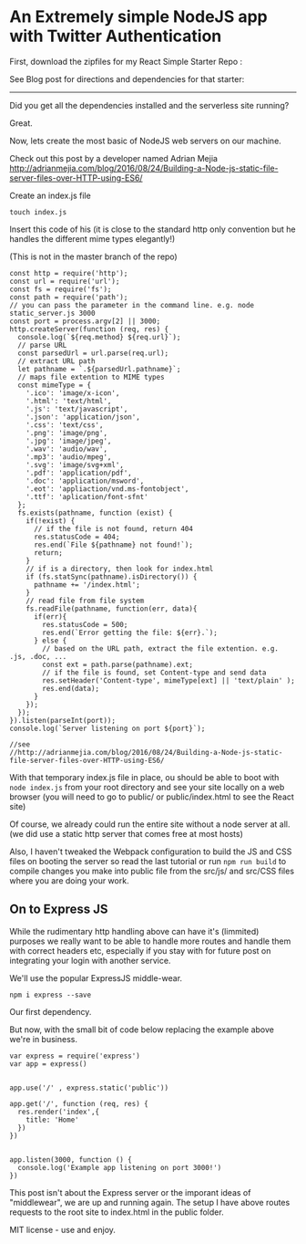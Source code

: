 # An Extremely simple NodeJS app with Twitter Authentication

First, download the zipfiles for my React Simple Starter Repo :

See Blog post for directions and dependencies for that starter:

---

Did you get all the dependencies installed and the serverless site running?

Great.

Now, lets create the most basic of NodeJS web servers on our machine.

Check out this post by a developer named Adrian Mejia http://adrianmejia.com/blog/2016/08/24/Building-a-Node-js-static-file-server-files-over-HTTP-using-ES6/


Create an index.js file

```touch index.js```

Insert this code of his (it is close to the standard http only convention but he handles the different mime types elegantly!)

(This is not in the master branch of the repo)

```
const http = require('http');
const url = require('url');
const fs = require('fs');
const path = require('path');
// you can pass the parameter in the command line. e.g. node static_server.js 3000
const port = process.argv[2] || 3000;
http.createServer(function (req, res) {
  console.log(`${req.method} ${req.url}`);
  // parse URL
  const parsedUrl = url.parse(req.url);
  // extract URL path
  let pathname = `.${parsedUrl.pathname}`;
  // maps file extention to MIME types
  const mimeType = {
    '.ico': 'image/x-icon',
    '.html': 'text/html',
    '.js': 'text/javascript',
    '.json': 'application/json',
    '.css': 'text/css',
    '.png': 'image/png',
    '.jpg': 'image/jpeg',
    '.wav': 'audio/wav',
    '.mp3': 'audio/mpeg',
    '.svg': 'image/svg+xml',
    '.pdf': 'application/pdf',
    '.doc': 'application/msword',
    '.eot': 'appliaction/vnd.ms-fontobject',
    '.ttf': 'aplication/font-sfnt'
  };
  fs.exists(pathname, function (exist) {
    if(!exist) {
      // if the file is not found, return 404
      res.statusCode = 404;
      res.end(`File ${pathname} not found!`);
      return;
    }
    // if is a directory, then look for index.html
    if (fs.statSync(pathname).isDirectory()) {
      pathname += '/index.html';
    }
    // read file from file system
    fs.readFile(pathname, function(err, data){
      if(err){
        res.statusCode = 500;
        res.end(`Error getting the file: ${err}.`);
      } else {
        // based on the URL path, extract the file extention. e.g. .js, .doc, ...
        const ext = path.parse(pathname).ext;
        // if the file is found, set Content-type and send data
        res.setHeader('Content-type', mimeType[ext] || 'text/plain' );
        res.end(data);
      }
    });
  });
}).listen(parseInt(port));
console.log(`Server listening on port ${port}`);

//see
//http://adrianmejia.com/blog/2016/08/24/Building-a-Node-js-static-file-server-files-over-HTTP-using-ES6/

```

With that temporary index.js file in place, ou should be able to boot with ```node index.js``` from your root directory and see your site locally on a web browser  (you will need to go to public/ or public/index.html to see the React site)

Of course, we already could run the entire site without a node server at all. (we did use a static http server that comes free at most hosts)

Also, I haven't tweaked the Webpack configuration to build the JS and CSS files on booting the server so read the last tutorial or run ```npm run build``` to compile changes you make into public file from the src/js/ and src/CSS files where you are doing your work.

## On to Express JS

While the rudimentary http handling above can have it's (limmited) purposes we really want to be able to handle more routes and handle them with correct headers etc, especially if you stay with for future post on integrating your login with another service.


We'll use the popular ExpressJS middle-wear.

```npm i express --save```

Our first dependency.

But now, with the small bit of code below replacing the example above we're in business.

```
var express = require('express')
var app = express()


app.use('/' , express.static('public'))

app.get('/', function (req, res) {
  res.render('index',{
    title: 'Home'
  })
})


app.listen(3000, function () {
  console.log('Example app listening on port 3000!')
})
```

This post isn't about the Express server or the imporant ideas of "middlewear", we are up and running again. The setup I have above routes requests to the root site to index.html in the public folder.






MIT license  -  use and enjoy.